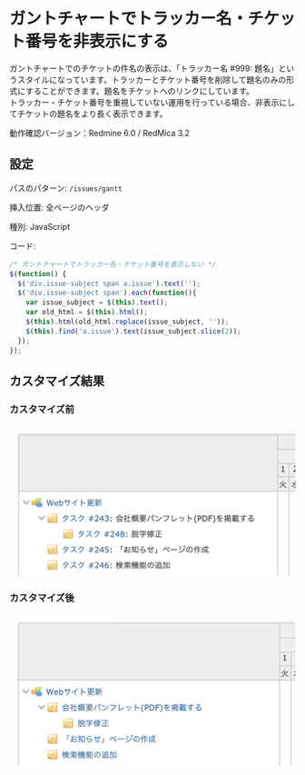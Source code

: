 # ガントチャートでトラッカー名・チケット番号を非表示にする

ガントチャートでのチケットの件名の表示は、「トラッカー名 #999: 題名」というスタイルになっています。トラッカーとチケット番号を削除して題名のみの形式にすることができます。題名をチケットへのリンクにしています。  
トラッカー・チケット番号を重視していない運用を行っている場合、非表示にしてチケットの題名をより長く表示できます。  

動作確認バージョン：Redmine 6.0 / RedMica 3.2


## 設定

パスのパターン: `/issues/gantt`

挿入位置: 全ページのヘッダ

種別: JavaScript

コード:

``` javascript
/* ガントチャートでトラッカー名・チケット番号を表示しない */
$(function() {
  $('div.issue-subject span a.issue').text('');
  $('div.issue-subject span').each(function(){
    var issue_subject = $(this).text();
    var old_html = $(this).html();
    $(this).html(old_html.replace(issue_subject, ''));
    $(this).find('a.issue').text(issue_subject.slice(2));
  });
});
```

## カスタマイズ結果

### カスタマイズ前

![](gantt-before.png)

### カスタマイズ後

![](gantt-after.png)

